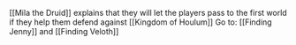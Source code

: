 
[[Mila the Druid]] explains that they will let the players pass to the first world if they help them defend against [[Kingdom of Houlum]]
Go to: [[Finding Jenny]] and [[Finding Veloth]]